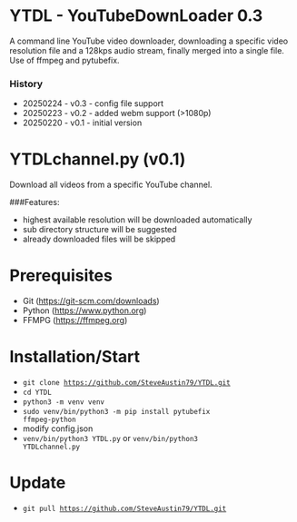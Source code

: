 # YTDL - YouTubeDownLoader 0.3
A command line YouTube video downloader, downloading a specific video resolution file and a 128kps audio stream, finally merged into a single file. Use of ffmpeg and pytubefix.

### History
- 20250224 - v0.3 - config file support
- 20250223 - v0.2 - added webm support (>1080p)
- 20250220 - v0.1 - initial version

# YTDLchannel.py (v0.1)
Download all videos from a specific YouTube channel.

###Features:
- highest available resolution will be downloaded automatically
- sub directory structure will be suggested
- already downloaded files will be skipped


# Prerequisites
- Git (https://git-scm.com/downloads)
- Python (https://www.python.org)
- FFMPG (https://ffmpeg.org)

# Installation/Start
- <code>git clone https://github.com/SteveAustin79/YTDL.git</code>
- <code>cd YTDL</code>
- <code>python3 -m venv venv</code>
- <code>sudo venv/bin/python3 -m pip install pytubefix ffmpeg-python</code>
- modify config.json
- <code>venv/bin/python3 YTDL.py</code> or <code>venv/bin/python3 YTDLchannel.py</code>

# Update
- <code>git pull https://github.com/SteveAustin79/YTDL.git</code>
